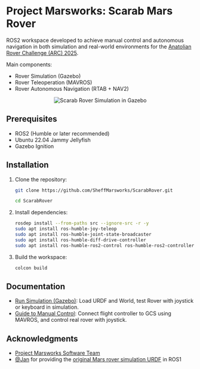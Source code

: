 # Project Marsworks: Scarab Mars Rover

ROS2 workspace developed to achieve manual control and autonomous navigation in both simulation and real-world environments for the [Anatolian Rover Challenge (ARC) 2025](https://www.anatolianrover.space/arc-25-missions).

Main components:

- Rover Simulation (Gazebo)
- Rover Teleoperation (MAVROS)
- Rover Autonomous Navigation (RTAB + NAV2)

<center> <img src="assets/rover_gazebo_depth.gif" alt="Scarab Rover Simulation in Gazebo"> </center>

## Prerequisites
- ROS2 (Humble or later recommended)
- Ubuntu 22.04 Jammy Jellyfish
- Gazebo Ignition

## Installation
1. Clone the repository:

   ```bash
   git clone https://github.com/SheffMarsworks/ScarabRover.git
   
   cd ScarabRover
   ```

2. Install dependencies:

   ```bash
   rosdep install --from-paths src --ignore-src -r -y
   sudo apt install ros-humble-joy-teleop
   sudo apt install ros-humble-joint-state-broadcaster
   sudo apt install ros-humble-diff-drive-controller
   sudo apt install ros-humble-ros2-control ros-humble-ros2-controllers
   ```

3. Build the workspace:

   ```bash
   colcon build
   ```

## Documentation
- [Run Simulation (Gazebo)](https://github.com/SheffMarsworks/ScarabRover/blob/main/docs/Guide%20to%20Run%20Simulation.md): Load URDF and World, test Rover with joystick or keyboard in simulation.
- [Guide to Manual Control](https://github.com/SheffMarsworks/ScarabRover/blob/main/docs/Guide%20to%20Manual%20Control.md): Connect flight controller to GCS using MAVROS, and control real rover with joystick.

## Acknowledgments
- [Project Marsworks Software Team](https://marsworks.sites.sheffield.ac.uk/)
- [@Jan](https://github.com/JanUniAccount) for providing the [original Mars rover simulation URDF](https://github.com/JanUniAccount/mars_rover_pkg) in ROS1
